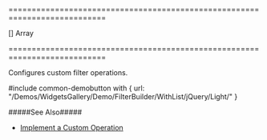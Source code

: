 ===========================================================================
<!--default-->[]<!--/default-->
<!--type-->Array<dxFilterBuilderCustomOperation><!--/type-->
===========================================================================

<!--shortDescription-->
Configures custom filter operations.
<!--/shortDescription-->

<!--fullDescription-->
#include common-demobutton with {
    url: "/Demos/WidgetsGallery/Demo/FilterBuilder/WithList/jQuery/Light/"
}

#####See Also#####
- [Implement a Custom Operation](/Documentation/Guide/Widgets/FilterBuilder/Implement_a_Custom_Operation/)
<!--/fullDescription-->